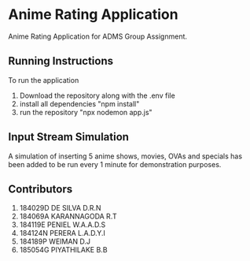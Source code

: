 # Anime Rating Application
Anime Rating Application for ADMS Group Assignment.

## Running Instructions
To run the application
1. Download the repository along with the .env file
2. install all dependencies "npm install"
3. run the repository "npx nodemon app.js"

## Input Stream Simulation
A simulation of inserting 5 anime shows, movies, OVAs and specials has been added to be run every 1 minute for demonstration purposes.

## Contributors
1. 184029D DE SILVA D.R.N
2. 184069A KARANNAGODA R.T
3. 184119E PENIEL W.A.A.D.S
4. 184124N PERERA L.A.D.Y.I
5. 184189P WEIMAN D.J
6. 185054G PIYATHILAKE B.B



